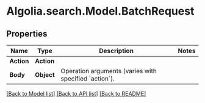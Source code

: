 # Algolia.search.Model.BatchRequest

## Properties

Name | Type | Description | Notes
------------ | ------------- | ------------- | -------------
**Action** | **Action** |  | 
**Body** | **Object** | Operation arguments (varies with specified &#x60;action&#x60;). | 

[[Back to Model list]](../README.md#documentation-for-models) [[Back to API list]](../README.md#documentation-for-api-endpoints) [[Back to README]](../README.md)

